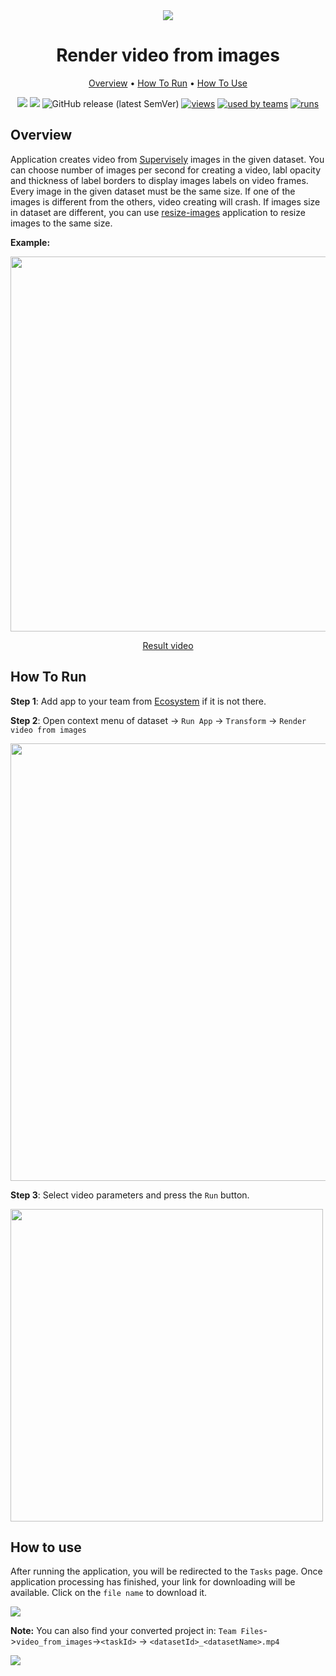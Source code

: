 <div align="center" markdown>
<img src="https://i.imgur.com/2o4AKdp.png"/>



# Render video from images

<p align="center">
  <a href="#Overview">Overview</a> •
  <a href="#How-To-Run">How To Run</a> •
  <a href="#How-To-Use">How To Use</a>
</p>

[![](https://img.shields.io/badge/supervisely-ecosystem-brightgreen)](https://ecosystem.supervise.ly/apps/supervisely-ecosystem/render-presentation-video-from-dataset)
[![](https://img.shields.io/badge/slack-chat-green.svg?logo=slack)](https://supervise.ly/slack)
![GitHub release (latest SemVer)](https://img.shields.io/github/v/release/supervisely-ecosystem/render-presentation-video-from-dataset)
[![views](https://app.supervise.ly/public/api/v3/ecosystem.counters?repo=supervisely-ecosystem/render-presentation-video-from-dataset&counter=views&label=views)](https://supervise.ly)
[![used by teams](https://app.supervise.ly/public/api/v3/ecosystem.counters?repo=supervisely-ecosystem/render-presentation-video-from-dataset&counter=downloads&label=used%20by%20teams)](https://supervise.ly)
[![runs](https://app.supervise.ly/public/api/v3/ecosystem.counters?repo=supervisely-ecosystem/render-presentation-video-from-dataset&counter=runs&label=runs&123)](https://supervise.ly)

</div>

## Overview

Application creates video from [Supervisely](https://app.supervise.ly) images in the given dataset. You can choose number of images per second for creating a video, labl opacity and thickness of label borders to display images labels on video frames. Every image in the given dataset must be the same size. If one of the images is different from the others, video creating will crash. If images size in dataset are different, you can use [resize-images](https://app.supervise.ly/ecosystem/apps/resize-images) application to resize images to the same size.

**Example:**

<p align="center">
<img src="https://i.imgur.com/awCTgKX.png" width="600"/>
</p>

<p align="center"> <a href="https://imgur.com/9D6b0f1">Result video</a> </p>
  
## How To Run 
**Step 1**: Add app to your team from [Ecosystem](https://app.supervise.ly/apps/ecosystem/render-presentation-video-from-dataset) if it is not there.

**Step 2**: Open context menu of dataset -> `Run App` -> `Transform` -> `Render video from images` 

<img src="https://i.imgur.com/Iwi6xbu.png" width="700"/>

**Step 3**: Select video parameters and press the `Run` button.

<img src="https://i.imgur.com/7CtG24p.png" width="500"/>

## How to use

After running the application, you will be redirected to the `Tasks` page. Once application processing has finished, your link for downloading will be available. Click on the `file name` to download it.

<img src="https://i.imgur.com/crpZvnU.png"/>

**Note:** You can also find your converted project in: `Team Files`->`video_from_images`->`<taskId>` -> `<datasetId>_<datasetName>.mp4`

<img src="https://i.imgur.com/NDEGgnO.png"/>
